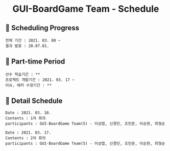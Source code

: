 <h1 align='center'>GUI-BoardGame Team - Schedule</h1>

## 🎉 Scheduling Progress
    전체 기간 : 2021. 03. 00 ~ 
    결과 발표 : 20.07.01.
    
## 🎉 Part-time Period
    선수 학습기간 : **
    프로젝트 개발기간 : 2021. 03. 17 ~
    이슈, 에러 수정기간 : **

## 🎉 Detail Schedule
    Date : 2021. 03. 10.
    Contents : 1차 회의
    participants : GUI-BoardGame Team(5) - 이상엽, 신경민, 조민준, 이승현, 최형순

    Date : 2021. 03. 17.
    Contents : 2차 회의
    participants : GUI-BoardGame Team(5) - 이상엽, 신경민, 조민준, 이승현, 최형순
